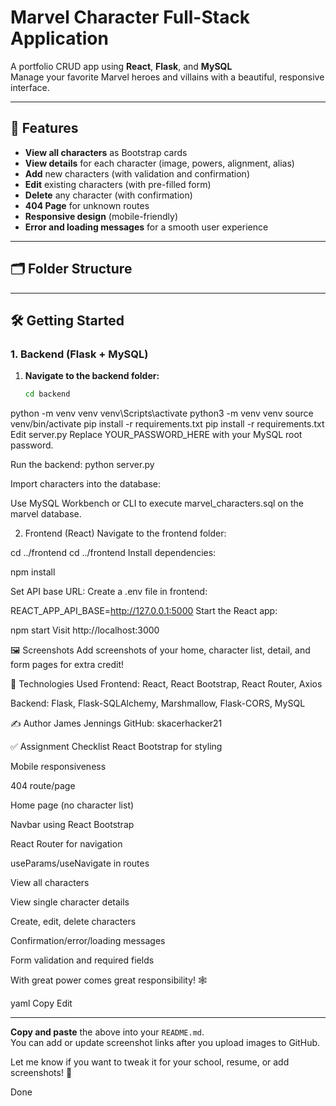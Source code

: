 # Marvel Character Full-Stack Application

A portfolio CRUD app using **React**, **Flask**, and **MySQL**  
Manage your favorite Marvel heroes and villains with a beautiful, responsive interface.

---

## 🚀 Features

- **View all characters** as Bootstrap cards
- **View details** for each character (image, powers, alignment, alias)
- **Add** new characters (with validation and confirmation)
- **Edit** existing characters (with pre-filled form)
- **Delete** any character (with confirmation)
- **404 Page** for unknown routes
- **Responsive design** (mobile-friendly)
- **Error and loading messages** for a smooth user experience

---

## 🗂️ Folder Structure


---

## 🛠️ Getting Started

### 1. **Backend (Flask + MySQL)**

1. **Navigate to the backend folder:**
   ```sh
   cd backend
python -m venv venv
venv\Scripts\activate
python3 -m venv venv
source venv/bin/activate
pip install -r requirements.txt
pip install -r requirements.txt
Edit server.py
Replace YOUR_PASSWORD_HERE with your MySQL root password.

Run the backend:
python server.py

Import characters into the database:

Use MySQL Workbench or CLI to execute marvel_characters.sql on the marvel database.

2. Frontend (React)
Navigate to the frontend folder:

cd ../frontend
cd ../frontend
Install dependencies:

npm install


Set API base URL:
Create a .env file in frontend:


REACT_APP_API_BASE=http://127.0.0.1:5000
Start the React app:


npm start
Visit http://localhost:3000

🖼️ Screenshots
Add screenshots of your home, character list, detail, and form pages for extra credit!

🧰 Technologies Used
Frontend: React, React Bootstrap, React Router, Axios

Backend: Flask, Flask-SQLAlchemy, Marshmallow, Flask-CORS, MySQL

✍️ Author
James Jennings
GitHub: skacerhacker21

✅ Assignment Checklist
 React Bootstrap for styling

 Mobile responsiveness

 404 route/page

 Home page (no character list)

 Navbar using React Bootstrap

 React Router for navigation

 useParams/useNavigate in routes

 View all characters

 View single character details

 Create, edit, delete characters

 Confirmation/error/loading messages

 Form validation and required fields

With great power comes great responsibility! 🕸️

yaml
Copy
Edit

---

**Copy and paste** the above into your `README.md`.  
You can add or update screenshot links after you upload images to GitHub.

Let me know if you want to tweak it for your school, resume, or add screenshots! 🚀







Done




